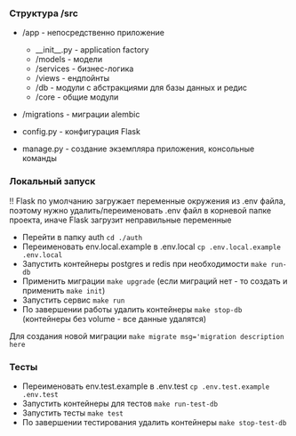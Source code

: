 ### Структура /src

- /app - непосредственно приложение
  - \_\_init__.py - application factory
  - /models - модели
  - /services - бизнес-логика
  - /views - ендпойнты
  - /db - модули с абстракциями для базы данных и редис
  - /core - общие модули
  
- /migrations - миграции alembic
- config.py - конфигурация Flask
- manage.py - создание экземпляра приложения, консольные команды

### Локальный запуск

!! Flask по умолчанию загружает переменные окружения из .env файла, поэтому нужно удалить/переименовать
.env файл в корневой папке проекта, иначе Flask загрузит неправильные переменные

- Перейти в папку auth `cd ./auth`
- Переименовать env.local.example в .env.local `cp .env.local.example .env.local`
- Запустить контейнеры postgres и redis при необходимости `make run-db`
- Применить миграции `make upgrade` (если миграций нет - то создать и применить `make init`)
- Запустить сервис `make run`
- По завершении работы удалить контейнеры `make stop-db` (контейнеры без volume - все данные удалятся)

Для создания новой миграции `make migrate msg='migration description here`

### Тесты

- Переименовать env.test.example в .env.test `cp .env.test.example .env.test`
- Запустить контейнеры для тестов `make run-test-db`
- Запустить тесты `make test`
- По завершении тестирования удалить контейнеры `make stop-test-db`
